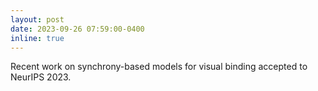 ```yaml
---
layout: post
date: 2023-09-26 07:59:00-0400
inline: true
---
```


Recent work on synchrony-based models for visual binding accepted to NeurIPS 2023.